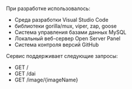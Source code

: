 При разработке использовалось:
- Среда разработки Visual Studio Code
- библиотеки gorilla/mux, viper, zap, goose
- Система управления базами данных MySQL
- Локальный веб-сервер Open Server Panel
- Система контроля версий GitHub

Сервис поддерживает следующие запросы:
- GET /
- GET /dai
- GET /image/{imageName}
